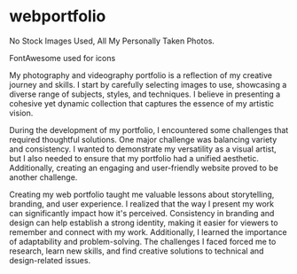 # webportfolio
No Stock Images Used, All My Personally Taken Photos.

FontAwesome used for icons

My photography and videography portfolio is a reflection of my creative journey and skills. I start by carefully selecting images to use, showcasing a diverse range of subjects, styles, and techniques. I believe in presenting a cohesive yet dynamic collection that captures the essence of my artistic vision.

During the development of my portfolio, I encountered some challenges that required thoughtful solutions. One major challenge was balancing variety and consistency. I wanted to demonstrate my versatility as a visual artist, but I also needed to ensure that my portfolio had a unified aesthetic. Additionally, creating an engaging and user-friendly website proved to be another challenge.

Creating my web portfolio taught me valuable lessons about storytelling, branding, and user experience. I realized that the way I present my work can significantly impact how it's perceived. Consistency in branding and design can help establish a strong identity, making it easier for viewers to remember and connect with my work. Additionally, I learned the importance of adaptability and problem-solving. The challenges I faced forced me to research, learn new skills, and find creative solutions to technical and design-related issues.
